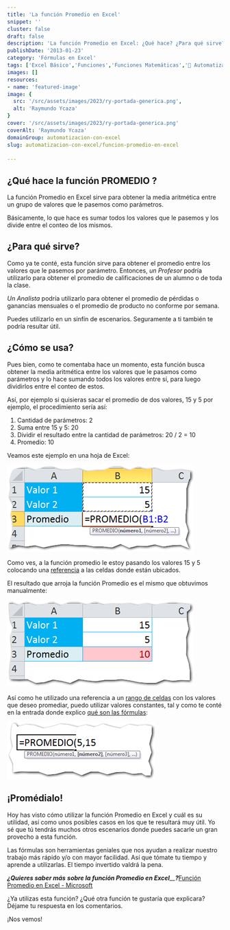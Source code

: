 ```yaml
---
title: 'La función Promedio en Excel'
snippet: ''
cluster: false
draft: false 
description: 'La función Promedio en Excel: ¿Qué hace? ¿Para qué sirve? ¿Cómo se usa? Sigue leyendo y entérate.'
publishDate: '2013-01-23'
category: 'Fórmulas en Excel'
tags: ['Excel Básico','Funciones','Funciones Matemáticas','🤖 Automatización con Excel']
images: []
resources: 
- name: 'featured-image'
image: {
  src: '/src/assets/images/2023/ry-portada-generica.png',
  alt: 'Raymundo Ycaza'
}
cover: '/src/assets/images/2023/ry-portada-generica.png'
coverAlt: 'Raymundo Ycaza'
domainGroup: automatizacion-con-excel
slug: automatizacion-con-excel/funcion-promedio-en-excel

---
```


## ¿Qué hace la función PROMEDIO ?

La función Promedio en Excel sirve para obtener la media aritmética entre un grupo de valores que le pasemos como parámetros.

Básicamente, lo que hace es sumar todos los valores que le pasemos y los divide entre el conteo de los mismos.

## ¿Para qué sirve?

Como ya te conté, esta función sirve para obtener el promedio entre los valores que le pasemos por parámetro. Entonces, _un Profesor_ podría utilizarlo para obtener el promedio de calificaciones de un alumno o de toda la clase.

_Un Analista_ podría utilizarlo para obtener el promedio de pérdidas o ganancias mensuales o el promedio de producto no conforme por semana.

Puedes utilizarlo en un sinfín de escenarios. Seguramente a ti también te podría resultar útil.

## ¿Cómo se usa?

Pues bien, como te comentaba hace un momento, esta función busca obtener la media aritmética entre los valores que le pasamos como parámetros y lo hace sumando todos los valores entre sí, para luego dividirlos entre el conteo de estos.

Así, por ejemplo si quisieras sacar el promedio de dos valores, 15 y 5 por ejemplo, el procedimiento sería así:

1. Cantidad de parámetros: 2
2. Suma entre 15 y 5: 20
3. Dividir el resultado entre la cantidad de parámetros: 20 / 2 = 10
4. Promedio: 10

Veamos este ejemplo en una hoja de Excel:

[![La función Promedio en Excel](/src/assets/images/2023/funcion-promedio-en-excel-0001421.png)](http://raymundoycaza.com/wp-content/uploads/funcion-promedio-en-excel-0001421.png)

Como ves, a la función promedio le estoy pasando los valores 15 y 5 colocando una [referencia](http://raymundoycaza.com/que-es-la-referencia/) a las celdas donde están ubicados.

El resultado que arroja la función Promedio es el mismo que obtuvimos manualmente:

[![La función Promedio en Excel](/src/assets/images/2023/funcion-promedio-en-excel-0001431.png)](http://raymundoycaza.com/wp-content/uploads/funcion-promedio-en-excel-0001431.png)

Así como he utilizado una referencia a un [rango de celdas](http://raymundoycaza.com/que-es-un-rango-en-excel/) con los valores que deseo promediar, puedo utilizar valores constantes, tal y como te conté en la entrada donde explico [qué son las fórmulas](http://raymundoycaza.com/que-es-una-formula-en-excel/):

[![La función Promedio en Excel](/src/assets/images/2023/funcion-promedio-en-excel-0001441.png)](http://raymundoycaza.com/wp-content/uploads/funcion-promedio-en-excel-0001441.png)

## ¡Promédialo!

Hoy has visto cómo utilizar la función Promedio en Excel y cuál es su utilidad, así como unos posibles casos en los que te resultará muy útil. Yo sé que tú tendrás muchos otros escenarios donde puedes sacarle un gran provecho a esta función.

Las fórmulas son herramientas geniales que nos ayudan a realizar nuestro trabajo más rápido y/o con mayor facilidad. Así que tómate tu tiempo y aprende a utilizarlas. El tiempo invertido valdrá la pena.

_**¿Quieres saber más**_ _**sobre la función Promedio en Excel**__**?**_[Función Promedio en Excel - Microsoft](http://office.microsoft.com/es-es/excel-help/funcion-promedio-HP010062482.aspx)

¿Ya utilizas esta función? ¿Qué otra función te gustaría que explicara? Déjame tu respuesta en los comentarios.

¡Nos vemos!
